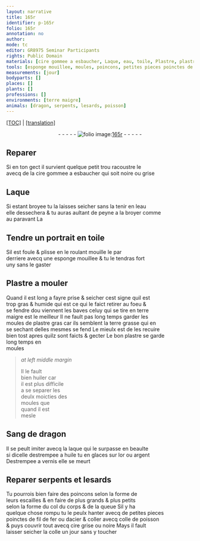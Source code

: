 ```yaml
---
layout: narrative
title: 165r
identifier: p-165r
folio: 165r
annotation: no
author:
mode: tc
editor: GR8975 Seminar Participants
rights: Public Domain
materials: [cire gommee a esbaucher, Laque, eau, toile, Plastre, plastre gras, terre grasse, bon plastre, huiler, Sang de dragon, laque, huile, or, argent, vernis, fil de fer ou dacier, coller, colle de poisson, cire, colle]
tools: [esponge mouillee, moules, poincons, petites pieces poinctes de fil de fer ou dacier]
measurements: [jour]
bodyparts: []
places: []
plants: []
professions: []
environments: [terre maigre]
animals: [dragon, serpents, lesards, poisson]
---
```


 <p><a href="{{ site.baseurl }}/diplomatic/">[TOC]</a> | <a href="{{ site.baseurl }}/texts/p-165r_tl/" target="_blank">[translation]</a></p><div class="folio" align="center">- - - - - <a href="http://gallica.bnf.fr/ark:/12148/btv1b10500001g/f335.item" target="_blank"><img src="https://cu-mkp.github.io/2017-workshop-edition/assets/photo-icon.png" alt="folio image: " style="display:inline-block; margin-bottom:-3px;"/>165r</a> - - - - - </div>  
  

## Reparer

 
Si en ton gect il survient quelque petit trou racoustre le<br/> avecq de la <span class="m">cire gommee a esbaucher</span> qui soit noire ou grise
 
 
  

## <span class="m">Laque</span>

 
Si estant broyee tu la laisses seicher sans la tenir en l<span class="m">eau</span><br/> elle dessechera & tu auras aultant de peyne a la broyer co<span class="exp">mm</span>e<br/> au parava<span class="exp">n</span>t <span class="del"><span class="add">La</span></span>
 
 
  

## Tendre un portrait en <span class="m">toile</span>

 
Sil est foule & plisse en le roulant mouille le par<br/> derriere avecq une <span class="tl">esponge mouillee</span> & tu le tendras fort<br/> uny sans le gaster
 
 
  

## <span class="m">Plastre</span> a mouler

 
Quand il est long a fayre prise & seicher cest signe quil est<br/> trop gras & humide qui est ce qui le faict retirer au foeu &<br/> se fendre dou viennent les baves celuy qui se tire en <span class="env">terre<br/> maigre</span> est le meilleur Il ne fault pas long temps garder les<br/> <span class="tl">moules</span> de <span class="m">plastre gras</span> car ils semblent la <span class="m">terre grasse</span> qui en<br/> se sechant delles mesmes se fend <span class="add">Le mieulx est de les recuire<br/> bien tost apres quilz sont faicts & gecter Le <span class="m">bon plastre</span> se garde<br/> long temps en<br/> <span class="tl">moules</span></span>
 
> *at left middle margin*
> 
> 
>   Il le fault<br/> bien <span class="m">huiler</span> car<br/> il est plus difficile<br/> a se separer les<br/> deulx moicties des<br/> <span class="tl">moules</span> que<br/> qua<span class="exp">n</span>d il est<br/> mesle
 
 
  

## <span class="m">Sang de <span class="al">dragon</span></span>

 
Il se peult imiter avecq la <span class="m">laque</span> qui le surpasse en beaulte<br/> si dicelle destrempee a <span class="m">huile</span> tu en glaces sur l<span class="m">or</span> ou <span class="m">argent</span><br/> Destrempee a <span class="m">vernis</span> elle se meurt
 
 
  

## Reparer <span class="al">serpents</span> et <span class="al">lesards</span>

 
Tu pourrois bien faire des <span class="tl">poincons</span> selon la forme de<br/> leurs escailles & en faire de plus grands & plus petits<br/> selon la forme du col du corps & de la queue Sil y ha<br/> quelque chose rompu tu le peulx hanter avecq de <span class="tl">petites <span class="del">pieces</span><br/> poinctes de <span class="m">fil de fer ou dacier</span></span> & <span class="m">coller</span> avecq <span class="m">colle de <span class="al">poisson</span></span><br/> & puys couvrir tout avecq <span class="m">cire</span> grise ou noire Mays il fault<br/> laisser seicher la <span class="m">colle</span> un <span class="ms"><span class="tmp">jour</span></span> sans y toucher
 
 